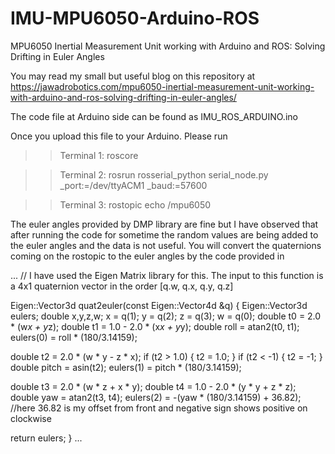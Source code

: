 # IMU-MPU6050-Arduino-ROS
MPU6050 Inertial Measurement Unit working with Arduino and ROS: Solving Drifting in Euler Angles


You may read my small but useful blog on this repository at 
https://jawadrobotics.com/mpu6050-inertial-measurement-unit-working-with-arduino-and-ros-solving-drifting-in-euler-angles/

The code file at Arduino side can be found as IMU_ROS_ARDUINO.ino

Once you upload this file to your Arduino. Please run 
>> Terminal 1: roscore

>> Terminal 2: rosrun rosserial_python serial_node.py _port:=/dev/ttyACM1 _baud:=57600

>> Terminal 3: rostopic echo /mpu6050 

The euler angles provided by DMP library are fine but I have observed that after running the code for sometime the random values are being added to the euler angles and the data is not useful. You will convert the quaternions coming on the rostopic to the euler angles by the code provided in 

...
// I have used the Eigen Matrix library for this. The input to this function is a 4x1 quaternion vector in the order [q.w, q.x, q.y, q.z]

Eigen::Vector3d quat2euler(const Eigen::Vector4d &q)
{
  Eigen::Vector3d eulers;
  double x,y,z,w;
  x = q(1); y = q(2); z = q(3); w = q(0);
  double t0 = 2.0 * (w*x + y*z);
  double t1 = 1.0 - 2.0 * (x*x + y*y);
  double roll = atan2(t0, t1);
  eulers(0) = roll * (180/3.14159);

  double t2 = 2.0 * (w * y - z * x); 
  if (t2 > 1.0)
  {
    t2 = 1.0;
  }
  if (t2 < -1)
  {
    t2 = -1;
  }
  double pitch = asin(t2);
  eulers(1) = pitch * (180/3.14159);

  double t3 = 2.0 * (w * z + x * y);
  double t4 = 1.0 - 2.0 * (y * y + z * z);
  double yaw = atan2(t3, t4);
  eulers(2) = -(yaw * (180/3.14159) + 36.82); //here 36.82 is my offset from front and negative sign shows positive on clockwise

  return eulers;
}
...
